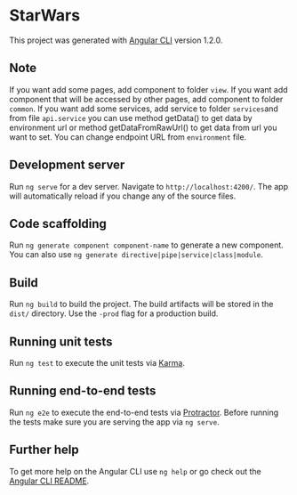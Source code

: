 # StarWars

This project was generated with [Angular CLI](https://github.com/angular/angular-cli) version 1.2.0.

## Note
If you want add some pages, add component to folder `view`.
If you want add component that will be accessed by other pages, add component to folder `common`.
If you want add some services, add service to folder `services`and from file `api.service` you can use method getData() to get data by environment url or method getDataFromRawUrl() to get data from url you want to set.
You can change endpoint URL from `environment` file.

## Development server

Run `ng serve` for a dev server. Navigate to `http://localhost:4200/`. The app will automatically reload if you change any of the source files.

## Code scaffolding

Run `ng generate component component-name` to generate a new component. You can also use `ng generate directive|pipe|service|class|module`.

## Build

Run `ng build` to build the project. The build artifacts will be stored in the `dist/` directory. Use the `-prod` flag for a production build.

## Running unit tests

Run `ng test` to execute the unit tests via [Karma](https://karma-runner.github.io).

## Running end-to-end tests

Run `ng e2e` to execute the end-to-end tests via [Protractor](http://www.protractortest.org/).
Before running the tests make sure you are serving the app via `ng serve`.

## Further help

To get more help on the Angular CLI use `ng help` or go check out the [Angular CLI README](https://github.com/angular/angular-cli/blob/master/README.md).
